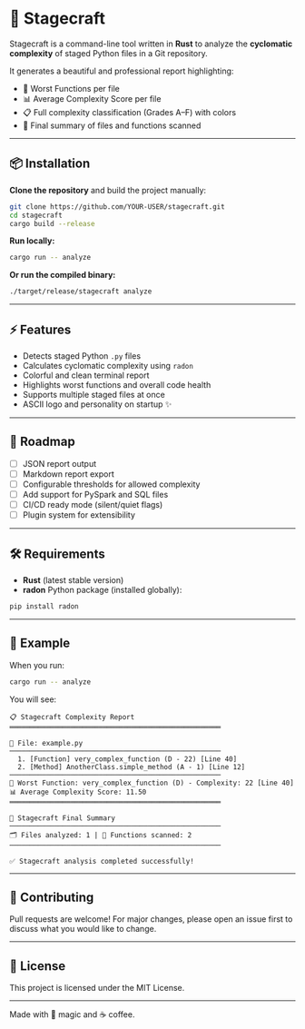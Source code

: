 # 🧪 Stagecraft

Stagecraft is a command-line tool written in **Rust** to analyze the **cyclomatic complexity** of staged Python files in a Git repository.

It generates a beautiful and professional report highlighting:

- 🚨 Worst Functions per file
- 📊 Average Complexity Score per file
- 📋 Full complexity classification (Grades A–F) with colors
- 📄 Final summary of files and functions scanned

---

## 📦 Installation

**Clone the repository** and build the project manually:

```bash
git clone https://github.com/YOUR-USER/stagecraft.git
cd stagecraft
cargo build --release
```

**Run locally:**

```bash
cargo run -- analyze
```

**Or run the compiled binary:**

```bash
./target/release/stagecraft analyze
```

---

## ⚡ Features

- Detects staged Python `.py` files
- Calculates cyclomatic complexity using `radon`
- Colorful and clean terminal report
- Highlights worst functions and overall code health
- Supports multiple staged files at once
- ASCII logo and personality on startup ✨

---

## 🚀 Roadmap

- [ ] JSON report output
- [ ] Markdown report export
- [ ] Configurable thresholds for allowed complexity
- [ ] Add support for PySpark and SQL files
- [ ] CI/CD ready mode (silent/quiet flags)
- [ ] Plugin system for extensibility

---

## 🛠 Requirements

- **Rust** (latest stable version)
- **radon** Python package (installed globally):

```bash
pip install radon
```

---

## 📄 Example

When you run:

```bash
cargo run -- analyze
```

You will see:

```
📋 Stagecraft Complexity Report
════════════════════════════════════════════════════

📄 File: example.py
────────────────────────────────────────────────────
  1. [Function] very_complex_function (D - 22) [Line 40]
  2. [Method] AnotherClass.simple_method (A - 1) [Line 12]
────────────────────────────────────────────────────
🚨 Worst Function: very_complex_function (D) - Complexity: 22 [Line 40]
📊 Average Complexity Score: 11.50
════════════════════════════════════════════════════

📄 Stagecraft Final Summary
────────────────────────────────────────────────────
🗂️ Files analyzed: 1 | 🔎 Functions scanned: 2
────────────────────────────────────────────────────

✅ Stagecraft analysis completed successfully!
```

---

## 🤝 Contributing

Pull requests are welcome!
For major changes, please open an issue first to discuss what you would like to change.

---

## 📜 License

This project is licensed under the MIT License.

---

Made with 🧙 magic and ☕ coffee.
